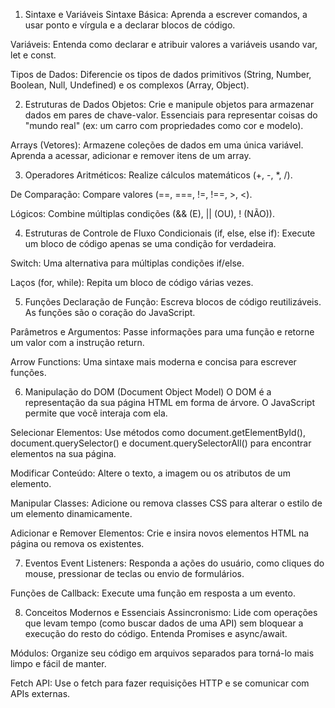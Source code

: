 1. Sintaxe e Variáveis
Sintaxe Básica: Aprenda a escrever comandos, a usar ponto e vírgula e a declarar blocos de código.

Variáveis: Entenda como declarar e atribuir valores a variáveis usando var, let e const.

Tipos de Dados: Diferencie os tipos de dados primitivos (String, Number, Boolean, Null, Undefined) e os complexos (Array, Object).

2. Estruturas de Dados
Objetos: Crie e manipule objetos para armazenar dados em pares de chave-valor. Essenciais para representar coisas do "mundo real" (ex: um carro com propriedades como cor e modelo).

Arrays (Vetores): Armazene coleções de dados em uma única variável. Aprenda a acessar, adicionar e remover itens de um array.

3. Operadores
Aritméticos: Realize cálculos matemáticos (+, -, *, /).

De Comparação: Compare valores (==, ===, !=, !==, >, <).

Lógicos: Combine múltiplas condições (&& (E), || (OU), ! (NÃO)).

4. Estruturas de Controle de Fluxo
Condicionais (if, else, else if): Execute um bloco de código apenas se uma condição for verdadeira.

Switch: Uma alternativa para múltiplas condições if/else.

Laços (for, while): Repita um bloco de código várias vezes.

5. Funções
Declaração de Função: Escreva blocos de código reutilizáveis. As funções são o coração do JavaScript.

Parâmetros e Argumentos: Passe informações para uma função e retorne um valor com a instrução return.

Arrow Functions: Uma sintaxe mais moderna e concisa para escrever funções.

6. Manipulação do DOM (Document Object Model)
O DOM é a representação da sua página HTML em forma de árvore. O JavaScript permite que você interaja com ela.

Selecionar Elementos: Use métodos como document.getElementById(), document.querySelector() e document.querySelectorAll() para encontrar elementos na sua página.

Modificar Conteúdo: Altere o texto, a imagem ou os atributos de um elemento.

Manipular Classes: Adicione ou remova classes CSS para alterar o estilo de um elemento dinamicamente.

Adicionar e Remover Elementos: Crie e insira novos elementos HTML na página ou remova os existentes.

7. Eventos
Event Listeners: Responda a ações do usuário, como cliques do mouse, pressionar de teclas ou envio de formulários.

Funções de Callback: Execute uma função em resposta a um evento.

8. Conceitos Modernos e Essenciais
Assincronismo: Lide com operações que levam tempo (como buscar dados de uma API) sem bloquear a execução do resto do código. Entenda Promises e async/await.

Módulos: Organize seu código em arquivos separados para torná-lo mais limpo e fácil de manter.

Fetch API: Use o fetch para fazer requisições HTTP e se comunicar com APIs externas.
